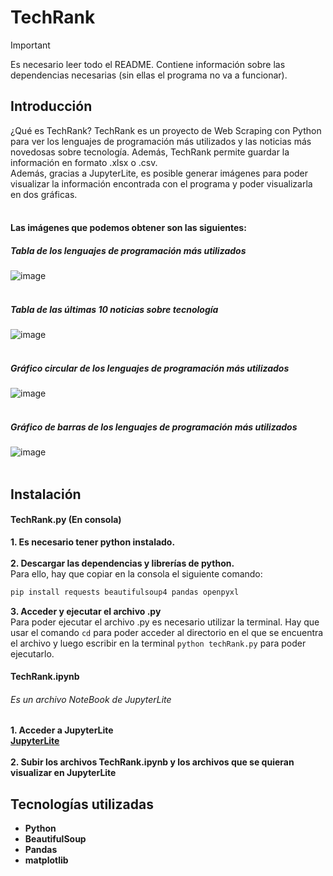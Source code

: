 # TechRank
>[!IMPORTANT]
>Es necesario leer todo el README. Contiene información sobre las dependencias necesarias (sin ellas el programa no va a funcionar).

## Introducción
¿Qué es TechRank? TechRank es un proyecto de Web Scraping con Python para ver los lenguajes de programación más utilizados y las noticias más novedosas sobre tecnología. Además, TechRank permite guardar la información en formato .xlsx o .csv. <br>
Además, gracias a JupyterLite, es posible generar imágenes para poder visualizar la información encontrada con el programa y poder visualizarla en dos gráficas. <br> <br>

#### Las imágenes que podemos obtener son las siguientes: <br>
##### Tabla de los lenguajes de programación más utilizados<br>
![image](https://github.com/nmoscatelli/TechRank/assets/118897334/6d5e1fde-f6bb-4a93-9df5-c6fc81477405)<br><br>
##### Tabla de las últimas 10 noticias sobre tecnología<br>
![image](https://github.com/nmoscatelli/TechRank/assets/118897334/153b4681-f6d5-4bb0-bff7-6d3d57d75ae6)<br><br>
##### Gráfico circular de los lenguajes de programación más utilizados<br>
![image](https://github.com/nmoscatelli/TechRank/assets/118897334/ea669151-6b4e-4ecc-bc79-05970a81576b)<br><br>
##### Gráfico de barras de los lenguajes de programación más utilizados<br>
![image](https://github.com/nmoscatelli/TechRank/assets/118897334/65cb2206-b478-4ae5-80c2-f35812233d6e)<br><br>


## Instalación
#### TechRank.py (En consola)
<b> 1. Es necesario tener python instalado.  </b><br> <br>
<b> 2. Descargar las dependencias y librerías de python. </b> <br>
Para ello, hay que copiar en la consola el siguiente comando: <br> 
```bash 
pip install requests beautifulsoup4 pandas openpyxl
```
<b> 3. Acceder y ejecutar el archivo .py</b>  <br>
Para poder ejecutar el archivo .py es necesario utilizar la terminal. Hay que usar el comando `cd` para poder acceder al directorio en el que se encuentra el archivo y luego escribir en la terminal `python techRank.py` para poder ejecutarlo. 

#### TechRank.ipynb
###### Es un archivo NoteBook de JupyterLite
<b> 1. Acceder a JupyterLite <b> <br>
<a href="https://jupyterlite.github.io/demo/lab/index.html"> JupyterLite </a> <br> <br>
<b> 2. Subir los archivos TechRank.ipynb y los archivos que se quieran visualizar en JupyterLite <b>

## Tecnologías utilizadas
- Python
- BeautifulSoup
- Pandas
- matplotlib


